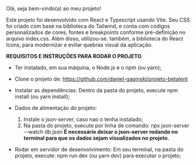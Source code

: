 Olá, seja bem-vindo(a) ao meu projeto!

Este projeto foi desenvolvido com React e Typescript usando Vite. Seu CSS foi criado com base na biblioteca do Tailwind, e conta com códigos personalizados de cores, fontes e breakpoints
conforme pré-definição no arquivo index.css. Além disso, utilizou-se. também, a biblioteca do React Icons, para modernizar e evitar quebras visual da aplicação.

**REQUISITOS E INSTRUÇÕES PARA RODAR O PROJETO**
- Ter instalado, em sua máquina, o Node.js e o npm (ou yarn);

- Clone o projeto de: https://github.com/daniel-gapinski/projeto-betalent

- Instalar as dependências: Dentro da pasta do projeto, execute npm install (ou yarn install);

- Dados de alimentação do projeto:
    1. Instale o json-server, caso nao o tenha instalado;
    2. Na pasta do projeto, execute por linha de comando: npx json-server --watch db.json
    **É necessário deixar o json-server rodando no terminal para que os dados sejam visualizados no projeto.**

- Rodar em servidor de desenvolvimento: Em seu terminal, na pasta do projeto, execute: npm run dev (ou yarn dev) para executar o projeto;
